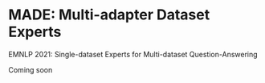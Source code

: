 # MADE: Multi-adapter Dataset Experts
EMNLP 2021: Single-dataset Experts for Multi-dataset Question-Answering

Coming soon
